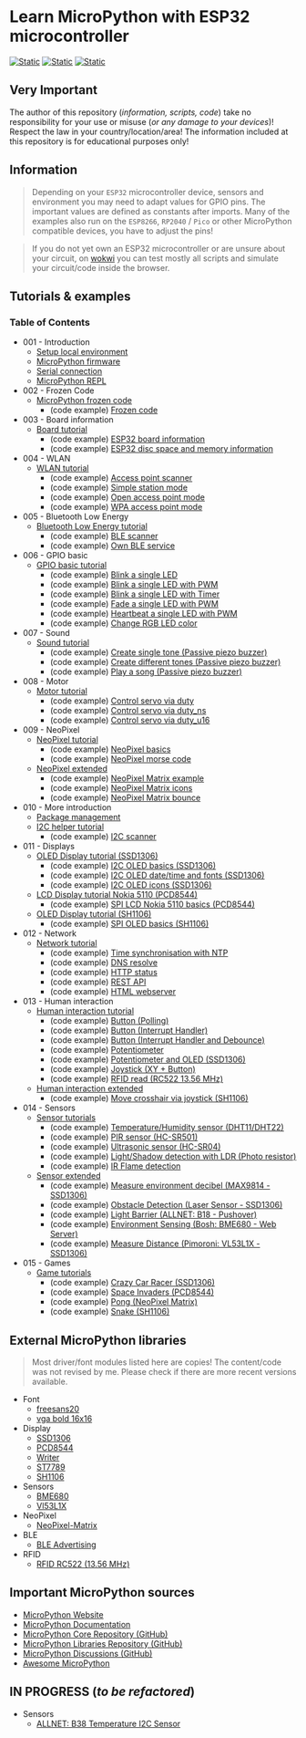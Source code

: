 # Learn MicroPython with ESP32 microcontroller

[![Static](https://img.shields.io/badge/Microcontroller-ESP32-green)](https://www.espressif.com)
[![Static](https://img.shields.io/badge/Language-MicroPython_1.20.0-green)](https://github.com/micropython)
[![Static](https://img.shields.io/badge/Status-In_Progress-red)](https://github.com/Lupin3000/ESP)

## Very Important

The author of this repository (_information, scripts, code_) take no responsibility for your use or misuse (_or any damage to your devices_)! Respect the law in your country/location/area! The information included at this repository is for educational purposes only!

## Information

> Depending on your `ESP32` microcontroller device, sensors and environment you may need to adapt values for GPIO pins. The important values are defined as constants after imports. Many of the examples also run on the `ESP8266`, `RP2040` / `Pico` or other MicroPython compatible devices, you have to adjust the pins!

> If you do not yet own an ESP32 microcontroller or are unsure about your circuit, on [wokwi](https://wokwi.com) you can test mostly all scripts and simulate your circuit/code inside the browser.

## Tutorials & examples

### Table of Contents

- 001 - Introduction
  - [Setup local environment](./doc/001_local_environment.md)
  - [MicroPython firmware](./doc/001_firmware.md)
  - [Serial connection](./doc/001_serial_connection.md)
  - [MicroPython REPL](./doc/001_python_repl.md)
- 002 - Frozen Code
  - [MicroPython frozen code](./doc/002_frozen_code.md)
    - (code example) [Frozen code](./examples/mpy/example_module.py) 
- 003 - Board information
  - [Board tutorial](./doc/003_board_tutorials.md)
    - (code example) [ESP32 board information](./examples/board/esp32_information.py)
    - (code example) [ESP32 disc space and memory information](./examples/board/esp32_memory.py)
- 004 - WLAN
  - [WLAN tutorial](./doc/004_wlan_tutorials.md)
    - (code example) [Access point scanner](./examples/wlan/ap_scanner.py)
    - (code example) [Simple station mode](./examples/wlan/simple_station.py)
    - (code example) [Open access point mode](./examples/wlan/open_access_point.py)
    - (code example) [WPA access point mode](./examples/wlan/wpa_access_point.py)
- 005 - Bluetooth Low Energy
  - [Bluetooth Low Energy tutorial](./doc/005_bluetooth_tutorials.md)
    - (code example) [BLE scanner](./examples/ble/ble_scanner.py)
    - (code example) [Own BLE service](./examples/ble/ble_service.py)
- 006 - GPIO basic
  - [GPIO basic tutorial](./doc/006_gpio_basic_tutorials.md)
    - (code example) [Blink a single LED](./examples/gpio_basic/blink_single_led_high_low.py)
    - (code example) [Blink a single LED with PWM](./examples/gpio_basic/blink_single_led_high_low_pwm.py)
    - (code example) [Blink a single LED with Timer](./examples/gpio_basic/blink_single_led_high_low_timer.py)
    - (code example) [Fade a single LED with PWM](./examples/gpio_basic/fade_single_led_high_low.py)
    - (code example) [Heartbeat a single LED with PWM](./examples/gpio_basic/heartbeat_single_led.py)
    - (code example) [Change RGB LED color](./examples/gpio_basic/change_rgb_led_color_high_low.py)
- 007 - Sound
  - [Sound tutorial](./doc/007_sound_tutorials.md)
    - (code example) [Create single tone (Passive piezo buzzer)](./examples/sound/passive_buzzer_simple.py)
    - (code example) [Create different tones (Passive piezo buzzer)](./examples/sound/passive_buzzer_tones.py)
    - (code example) [Play a song (Passive piezo buzzer)](./examples/sound/passive_buzzer_sound.py)
- 008 - Motor
  - [Motor tutorial](./doc/008_motor_tutorials.md)
    - (code example) [Control servo via duty](./examples/motor/servo_duty.py)
    - (code example) [Control servo via duty_ns](./examples/motor/servo_duty_ns.py)
    - (code example) [Control servo via duty_u16](./examples/motor/servo_duty_u16.py)
- 009 - NeoPixel
  - [NeoPixel tutorial](./doc/009_neopixel_tutorials.md)
    - (code example) [NeoPixel basics](./examples/neopixel/neopixel_basics.py)
    - (code example) [NeoPixel morse code](./examples/neopixel/neopixel_morse.py)
  - [NeoPixel extended](./doc/009_neopixel_extended.md)
    - (code example) [NeoPixel Matrix example](./examples/neopixel/neopixel_matrix.py)
    - (code example) [NeoPixel Matrix icons](./examples/neopixel/neopixel_matrix_icon.py)
    - (code example) [NeoPixel Matrix bounce](./examples/neopixel/neopixel_matrix_bounce.py)
- 010 - More introduction
  - [Package management](./doc/010_package_management.md)
  - [I2C helper tutorial](./doc/010_i2c_helper_tutorials.md)
    - (code example) [I2C scanner](./examples/i2c_helper/i2c_scanner.py) 
- 011 - Displays
  - [OLED Display tutorial (SSD1306)](./doc/011_display_ssd1306_tutorials.md)
    - (code example) [I2C OLED basics (SSD1306)](./examples/display/i2c_oled_ssd1306_basics.py)
    - (code example) [I2C OLED date/time and fonts (SSD1306)](./examples/display/i2c_oled_ssd1306_time.py)
    - (code example) [I2C OLED icons (SSD1306)](./examples/display/i2c_oled_ssd1306_icons.py)
  - [LCD Display tutorial Nokia 5110 (PCD8544)](./doc/011_display_nokia5110_pcd8544_tutorials.md)
    - (code example) [SPI LCD Nokia 5110 basics (PCD8544)](./examples/display/spi_lcd_nokia5110_pcd8544.py)
  - [OLED Display tutorial (SH1106)](./doc/011_display_sh1106_tutorials.md)
    - (code example) [SPI OLED basics (SH1106)](./examples/display/spi_oled_sh1106_basics.py)
- 012 - Network
  - [Network tutorial](./doc/012_network_tutorials.md)
    - (code example) [Time synchronisation with NTP](./examples/network/time_synchronisation_ntp.py)
    - (code example) [DNS resolve](./examples/network/dns_resolve.py)
    - (code example) [HTTP status](./examples/network/http_status.py)
    - (code example) [REST API](./examples/network/rest_api.py)
    - (code example) [HTML webserver](./examples/network/html_webserver.py)
- 013 - Human interaction
  - [Human interaction tutorial](./doc/013_human_interaction_tutorials.md)
    - (code example) [Button (Polling)](./examples/user_input/btn_led_polling.py)
    - (code example) [Button (Interrupt Handler)](./examples/user_input/btn_led_interrupt_handler.py)
    - (code example) [Button (Interrupt Handler and Debounce)](./examples/user_input/btn_led_interrupt_handler_debounce.py)
    - (code example) [Potentiometer](./examples/user_input/potentiometer.py)
    - (code example) [Potentiometer and OLED (SSD1306)](./examples/user_input/potentiometer_display.py)
    - (code example) [Joystick (XY + Button)](./examples/user_input/joystick.py)
    - (code example) [RFID read (RC522 13.56 MHz)](./examples/user_input/rfid_reader.py)
  - [Human interaction extended](./doc/013_human_interaction_extended.md)
    - (code example) [Move crosshair via joystick (SH1106)](./examples/user_input/joystick_display.py) 
- 014 - Sensors
  - [Sensor tutorials](./doc/014_sensor_tutorials.md)
    - (code example) [Temperature/Humidity sensor (DHT11/DHT22)](./examples/sensors/dht11.py) 
    - (code example) [PIR sensor (HC-SR501)](./examples/sensors/pir.py)
    - (code example) [Ultrasonic sensor (HC-SR04)](./examples/sensors/hcsr04.py)
    - (code example) [Light/Shadow detection with LDR (Photo resistor)](./examples/sensors/shadow_detection.py)
    - (code example) [IR Flame detection](./examples/sensors/ir_flame_detection.py)
  - [Sensor extended](./doc/014_sensor_extended.md)
    - (code example) [Measure environment decibel (MAX9814 - SSD1306)](./examples/sensors/max9814.py)
    - (code example) [Obstacle Detection (Laser Sensor - SSD1306)](./examples/sensors/laser_sensor_10929.py)
    - (code example) [Light Barrier (ALLNET: B18 - Pushover)](./examples/sensors/allnet_B18_light_barrier.py)
    - (code example) [Environment Sensing (Bosh: BME680 - Web Server)](./examples/sensors/bosch_sensortec_bme680.py)
    - (code example) [Measure Distance (Pimoroni: VL53L1X - SSD1306)](./examples/sensors/pimoroni_vl53l1x.py)
- 015 - Games
  - [Game tutorials](./doc/015_game_tutorials.md)
    - (code example) [Crazy Car Racer (SSD1306)](./examples/games/racer.py)
    - (code example) [Space Invaders (PCD8544)](./examples/games/invader.py)
    - (code example) [Pong (NeoPixel Matrix)](./examples/games/pong.py)
    - (code example) [Snake (SH1106)](./examples/games/snake.py)

## External MicroPython libraries

> Most driver/font modules listed here are copies! The content/code was not revised by me. Please check if there are more recent versions available.

- Font
  - [freesans20](./lib/freesans20.py)
  - [vga bold 16x16](./lib/vga1_bold_16x16.py)
- Display
  - [SSD1306](./lib/ssd1306.py)
  - [PCD8544](./lib/pcd8544.py)
  - [Writer](./lib/writer.py)
  - [ST7789](./lib/st7789py.py)
  - [SH1106](./lib/sh1106.py)
- Sensors
  - [BME680](./lib/bme680.py)
  - [Vl53L1X](./lib/vl53l1x.py)
- NeoPixel
  - [NeoPixel-Matrix](./lib/neopixelmatrix.py)
- BLE
  - [BLE Advertising](./lib/ble_advertising.py) 
- RFID
  - [RFID RC522 (13.56 MHz)](./lib/mfrc522.py) 

## Important MicroPython sources

- [MicroPython Website](https://micropython.org)
- [MicroPython Documentation](https://docs.micropython.org/en/latest/)
- [MicroPython Core Repository (GitHub)](https://github.com/micropython/micropython)
- [MicroPython Libraries Repository (GitHub)](https://github.com/micropython/micropython-lib)
- [MicroPython Discussions (GitHub)](https://github.com/orgs/micropython/discussions)
- [Awesome MicroPython](https://awesome-micropython.com)

## IN PROGRESS (_to be refactored_)

- Sensors
  - [ALLNET: B38 Temperature I2C Sensor](./examples/sensors/allnet_B38_temperature.py)
